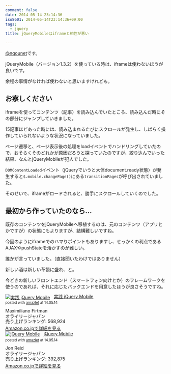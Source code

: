 ```yaml
---
comment: false
date: 2014-05-14 23:14:36
iso8601: 2014-05-14T23:14:36+09:00
tags:
  - jquery
title: jQueryMobileはiframeと相性が悪い

---
```


<p><a href="https://twitter.com/nqounet">@nqounet</a>です。</p>

<p>jQueryMobile（バージョン1.3.2）を使っている時は、iframeは使わないほうが良いです。</p>

<p>余程の事情がなければ使わないと思いますけれども。</p>



<h2>お察しください</h2>

<p>iframeを使ってコンテンツ（記事）を読み込んでいたところ、読み込んだ時にその部分にジャンプしていきました。</p>

<p>15記事ほどあった時には、読み込まれるたびにスクロールが発生し、しばらく操作していられないような状況になっていました。</p>

<p>ページ遷移と、ページ表示後の処理をloadイベントでハンドリングしていたので、おそらくそのどれかが原因だろうと探っていたのですが、絞り込んでいった結果、なんとjQueryMobileが犯人でした。</p>

<p><code>DOMContentLoaded</code>イベント（jQueryでいうと大体document.ready状態）が発生すると<code>$.mobile.changePage()</code>にある<code>transitionPages</code>が呼び出されていました。</p>

<p>そのせいで、iframeがロードされると、勝手にスクロールしていくのでした。</p>

<h2>最初から作っていたのなら…</h2>

<p>既存のコンテンツをjQueryMobileへ移植するのは、元のコンテンツ（アプリとかですが）の状態にもよりますが、結構難しいですね。</p>

<p>今回のようにiframeでのハマりポイントもありますし、せっかくの利点であるAJAXやpushStateを活かすのが難しい。</p>

<p>誰かが言っていました。（直接聞いたわけではありません）</p>

<p>新しい酒は新しい革袋に盛れ、と。</p>

<p>今どきの新しいフロントエンド（スマートフォン向けとか）のフレームワークを使うのであれば、それに応じたバックエンドを用意したほうが良さそうですね。</p>

<div class="amazlet-box" style="margin-bottom:0px;"><div class="amazlet-image" style="float:left;margin:0px 12px 1px 0px;"><a href="http://www.amazon.co.jp/exec/obidos/ASIN/4873115922/nqounet-22/ref=nosim/" name="amazletlink"><img src="http://ecx.images-amazon.com/images/I/51Cgko%2BD9mL._SL160_.jpg" alt="実践 jQuery Mobile" style="border: none;" /></a></div><div class="amazlet-info" style="line-height:120%; margin-bottom: 10px"><div class="amazlet-name" style="margin-bottom:10px;line-height:120%"><a href="http://www.amazon.co.jp/exec/obidos/ASIN/4873115922/nqounet-22/ref=nosim/" name="amazletlink">実践 jQuery Mobile</a><div class="amazlet-powered-date" style="font-size:80%;margin-top:5px;line-height:120%">posted with <a href="http://www.amazlet.com/" title="amazlet">amazlet</a> at 14.05.14</div></div><div class="amazlet-detail">Maximiliano Firtman <br />オライリージャパン <br />売り上げランキング: 568,924<br /></div><div class="amazlet-sub-info" style="float: left;"><div class="amazlet-link" style="margin-top: 5px"><a href="http://www.amazon.co.jp/exec/obidos/ASIN/4873115922/nqounet-22/ref=nosim/" name="amazletlink">Amazon.co.jpで詳細を見る</a></div></div></div><div class="amazlet-footer" style="clear: left"></div></div>

<div class="amazlet-box" style="margin-bottom:0px;"><div class="amazlet-image" style="float:left;margin:0px 12px 1px 0px;"><a href="http://www.amazon.co.jp/exec/obidos/ASIN/4873115264/nqounet-22/ref=nosim/" name="amazletlink"><img src="http://ecx.images-amazon.com/images/I/5149YMBYorL._SL160_.jpg" alt="jQuery Mobile" style="border: none;" /></a></div><div class="amazlet-info" style="line-height:120%; margin-bottom: 10px"><div class="amazlet-name" style="margin-bottom:10px;line-height:120%"><a href="http://www.amazon.co.jp/exec/obidos/ASIN/4873115264/nqounet-22/ref=nosim/" name="amazletlink">jQuery Mobile</a><div class="amazlet-powered-date" style="font-size:80%;margin-top:5px;line-height:120%">posted with <a href="http://www.amazlet.com/" title="amazlet">amazlet</a> at 14.05.14</div></div><div class="amazlet-detail">Jon Reid <br />オライリージャパン <br />売り上げランキング: 392,875<br /></div><div class="amazlet-sub-info" style="float: left;"><div class="amazlet-link" style="margin-top: 5px"><a href="http://www.amazon.co.jp/exec/obidos/ASIN/4873115264/nqounet-22/ref=nosim/" name="amazletlink">Amazon.co.jpで詳細を見る</a></div></div></div><div class="amazlet-footer" style="clear: left"></div></div>
    	